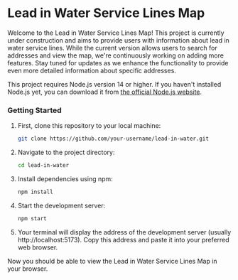 # Lead in Water Service Lines Map
Welcome to the Lead in Water Service Lines Map! This project is currently under construction and aims to provide users with information about lead in water service lines. While the current version allows users to search for addresses and view the map, we're continuously working on adding more features. Stay tuned for updates as we enhance the functionality to provide even more detailed information about specific addresses.

This project requires Node.js version 14 or higher. If you haven't installed Node.js yet, you can download it from [the official Node.js website](https://nodejs.org/).
### Getting Started

1. First, clone this repository to your local machine:

    ```bash
    git clone https://github.com/your-username/lead-in-water.git
    ```

2. Navigate to the project directory:

    ```bash
    cd lead-in-water
    ```

3. Install dependencies using npm:

    ```bash
    npm install
    ```

4. Start the development server:

    ```bash
    npm start
    ```

5. Your terminal will display the address of the development server (usually http://localhost:5173). Copy this address and paste it into your preferred web browser.

Now you should be able to view the Lead in Water Service Lines Map in your browser.

